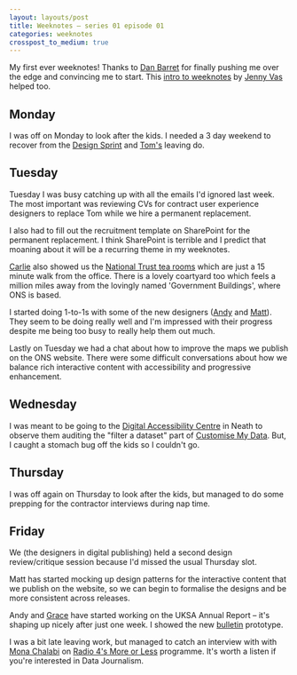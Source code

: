 ```yaml
---
layout: layouts/post
title: Weeknotes – series 01 episode 01
categories: weeknotes
crosspost_to_medium: true
---
```


<p>My first ever weeknotes! Thanks to <a href="https://twitter.com/dasbarrett">Dan Barret</a> for finally pushing me over the edge and convincing me to start. This <a href="https://weeknot.es/what-on-earth-are-weeknotes-a81874c5cef9">intro to weeknotes</a> by <a href="https://twitter.com/JennyVass">Jenny Vas</a> helped too.</p>

## Monday

I was off on Monday to look after the kids. I needed a 3 day weekend to recover from the [Design Sprint](https://twitter.com/i/moments/990913328003338241) and [Tom's](https://twitter.com/tomten2two) leaving do.

## Tuesday

Tuesday I was busy catching up with all the emails I'd ignored last week. The most important was reviewing CVs for contract user experience designers to replace Tom while we hire a permanent replacement.

I also had to fill out the recruitment template on SharePoint for the permanent replacement. I think SharePoint is terrible and I predict that moaning about it will be a recurring theme in my weeknotes.

[Carlie](https://twitter.com/Carlie_Edge) also showed us the [National Trust tea rooms](https://www.nationaltrust.org.uk/tredegar-house/features/brewhouse-tearooms) which are just a 15 minute walk from the office. There is a lovely coartyard too which feels a million miles away from the lovingly named 'Government Buildings', where ONS is based.

I started doing 1-to-1s with some of the new designers ([Andy](https://twitter.com/mrandybudd) and [Matt](https://twitter.com/mathew_weeks)). They seem to be doing really well and I'm impressed with their progress despite me being too busy to really help them out much.

Lastly on Tuesday we had a chat about how to improve the maps we publish on the ONS website. There were some difficult conversations about how we balance rich interactive content with accessibility and progressive enhancement.

## Wednesday

I was meant to be going to the [Digital Accessibility Centre](http://digitalaccessibilitycentre.org/) in Neath to observe them auditing the "filter a dataset" part of [Customise My Data](https://digitalblog.ons.gov.uk/2018/01/15/customise-my-data-public-beta/). But, I caught a stomach bug off the kids so I couldn't go.

## Thursday

I was off again on Thursday to look after the kids, but managed to do some prepping for the contractor interviews during nap time.

## Friday

We (the designers in digital publishing) held a second design review/critique session because I'd missed the usual Thursday slot.

Matt has started mocking up design patterns for the interactive content that we publish on the website, so we can begin to formalise the designs and be more consistent across releases.

Andy and [Grace](https://twitter.com/designergrace) have started working on the UKSA Annual Report – it's shaping up nicely after just one week. I showed the new [bulletin](https://onsdigital.github.io/dp-design-manual/sprint/23/bulletin/) prototype.

I was a bit late leaving work, but managed to catch an interview with with [Mona Chalabi](https://twitter.com/MonaChalabi) on [Radio 4's More or Less](https://www.bbc.co.uk/programmes/b0b0xll3) programme. It's worth a listen if you're interested in Data Journalism.
